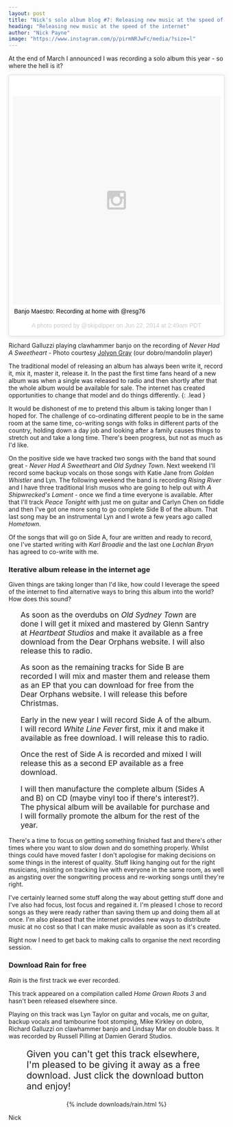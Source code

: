 ```yaml
---
layout: post
title: "Nick's solo album blog #7: Releasing new music at the speed of the internet"
heading: "Releasing new music at the speed of the internet"
author: "Nick Payne"
image: "https://www.instagram.com/p/pirmNRJwFc/media/?size=l"
---
```


At the end of March I announced I was recording a solo album this year - so where the hell is it?

<div class="d-flex justify-content-center external-media">
  <blockquote class="instagram-media" data-instgrm-captioned data-instgrm-version="4" style=" background:#FFF; border:0; border-radius:3px; box-shadow:0 0 1px 0 rgba(0,0,0,0.5),0 1px 10px 0 rgba(0,0,0,0.15); margin: 1px; max-width:658px; padding:0; width:99.375%; width:-webkit-calc(100% - 2px); width:calc(100% - 2px);"><div style="padding:8px;"> <div style=" background:#F8F8F8; line-height:0; margin-top:40px; padding:50% 0; text-align:center; width:100%;"> <div style=" background:url(data:image/png;base64,iVBORw0KGgoAAAANSUhEUgAAACwAAAAsCAMAAAApWqozAAAAGFBMVEUiIiI9PT0eHh4gIB4hIBkcHBwcHBwcHBydr+JQAAAACHRSTlMABA4YHyQsM5jtaMwAAADfSURBVDjL7ZVBEgMhCAQBAf//42xcNbpAqakcM0ftUmFAAIBE81IqBJdS3lS6zs3bIpB9WED3YYXFPmHRfT8sgyrCP1x8uEUxLMzNWElFOYCV6mHWWwMzdPEKHlhLw7NWJqkHc4uIZphavDzA2JPzUDsBZziNae2S6owH8xPmX8G7zzgKEOPUoYHvGz1TBCxMkd3kwNVbU0gKHkx+iZILf77IofhrY1nYFnB/lQPb79drWOyJVa/DAvg9B/rLB4cC+Nqgdz/TvBbBnr6GBReqn/nRmDgaQEej7WhonozjF+Y2I/fZou/qAAAAAElFTkSuQmCC); display:block; height:44px; margin:0 auto -44px; position:relative; top:-22px; width:44px;"></div></div> <p style=" margin:8px 0 0 0; padding:0 4px;"> <a href="https://instagram.com/p/pirmNRJwFc/" style=" color:#000; font-family:Arial,sans-serif; font-size:14px; font-style:normal; font-weight:normal; line-height:17px; text-decoration:none; word-wrap:break-word;" target="_top">Banjo Maestro: Recording at home with @resg76</a></p> <p style=" color:#c9c8cd; font-family:Arial,sans-serif; font-size:14px; line-height:17px; margin-bottom:0; margin-top:8px; overflow:hidden; padding:8px 0 7px; text-align:center; text-overflow:ellipsis; white-space:nowrap;">A photo posted by @skipdipper on <time style=" font-family:Arial,sans-serif; font-size:14px; line-height:17px;" datetime="2014-06-22T09:49:19+00:00">Jun 22, 2014 at 2:49am PDT</time></p></div></blockquote>
<script async defer src="//platform.instagram.com/en_US/embeds.js"></script>
</div>

<p>Richard Galluzzi playing clawhammer banjo on the recording of <em>Never Had A Sweetheart</em> - Photo courtesy <a href="http://instagram.com/skipdipper" target="_blank">Jolyon Gray</a> (our dobro/mandolin player)</p>

The traditional model of releasing an album has always been write it, record it, mix it, master it, release it. In the past the first time fans heard of a new album was when a single was released to radio and then shortly after that the whole album would be available for sale. The internet has created opportunities to change that model and do things differently.
{: .lead }

<p>It would be dishonest of me to pretend this album is taking longer than I hoped for. The challenge of co-ordinating different people to be in the same room at the same time, co-writing songs with folks in different parts of the country, holding down a day job and looking after a family causes things to stretch out and take a long time. There's been progress, but not as much as I'd like.</p>
<p>On the positive side we have tracked two songs with the band that sound great - <em>Never Had A Sweetheart</em> and <em>Old Sydney Town</em>. Next weekend I'll record some backup vocals on those songs with Katie Jane from <em>Golden Whistler</em> and Lyn. The following weekend the band is recording <em>Rising River</em> and I have three traditional Irish musos who are going to help out with <em>A Shipwrecked's Lament</em> - once we find a time everyone is available. After that I'll track <em>Peace Tonight</em> with just me on guitar and Carlyn Chen on fiddle and then I've got one more song to go complete Side B of the album. That last song may be an instrumental Lyn and I wrote a few years ago called <em>Hometown</em>.</p>
<p>Of the songs that will go on Side A, four are written and ready to record, one I've started writing with <em>Karl Broadie</em> and the last one <em>Lachlan Bryan</em> has agreed to co-write with me.</p>
<h3 id="iterative-album-release-in-the-internet-age">Iterative album release in the internet age</h3>
<p>Given things are taking longer than I'd like, how could I leverage the speed of the internet to find alternative ways to bring this album into the world? How does this sound?</p>
<div style="margin-left: 2em; margin-right: 2em;">
<p style="font-size: 1.25em;">As soon as the overdubs on <em>Old Sydney Town</em> are done I will get it mixed and mastered by Glenn Santry at <em>Heartbeat Studios</em> and make it available as a free download from the Dear Orphans website. I will also release this to radio.</p>
<p style="font-size: 1.25em;">As soon as the remaining tracks for Side B are recorded I will mix and master them and release them as an EP that you can download for free from the Dear Orphans website. I will release this before Christmas.</p>
<p style="font-size: 1.25em;">Early in the new year I will record Side A of the album. I will record <em>White Line Fever</em> first, mix it and make it available as free download. I will release this to radio.</p>
<p style="font-size: 1.25em;">Once the rest of Side A is recorded and mixed I will release this as a second EP available as a free download.</p>
<p style="font-size: 1.25em;">I will then manufacture the complete album (Sides A and B) on CD (maybe vinyl too if there's interest?). The physical album will be available for purchase and I will formally promote the album for the rest of the year.</p>
</div>
<p>There's a time to focus on getting something finished fast and there's other times where you want to slow down and do something properly. Whilst things could have moved faster I don't apologise for making decisions on some things in the interest of quality. Stuff liking hanging out for the right musicians, insisting on tracking live with everyone in the same room, as well as angsting over the songwriting process and re-working songs until they're right.</p>
<p>I've certainly learned some stuff along the way about getting stuff done and I've also had focus, lost focus and regained it. I'm pleased I chose to record songs as they were ready rather than saving them up and doing them all at once. I'm also pleased that the internet provides new ways to distribute music at no cost so that I can make music available as soon as it's created.</p>
<p>Right now I need to get back to making calls to organise the next recording session.</p>
<h3 id="download-rain-for-free">Download Rain for free</h3>
<p><em>Rain</em> is the first track we ever recorded.</p>
<p>This track appeared on a compilation called <em>Home Grown Roots 3</em> and hasn't been released elsewhere since.</p>
<p>Playing on this track was Lyn Taylor on guitar and vocals, me on guitar, backup vocals and tambourine foot stomping, Mike Kirkley on dobro, Richard Galluzzi on clawhammer banjo and Lindsay Mar on double bass. It was recorded by Russell Pilling at Damien Gerard Studios.</p>

<p  style="font-size: 1.5em; margin-left: 2em; margin-right: 2em;">Given you can't get this track elsewhere, I'm pleased to be giving it away as a free download. Just click the download button and enjoy!</p>

<p style="text-align: center;">{% include downloads/rain.html %}</p>
<p>Nick</p>

